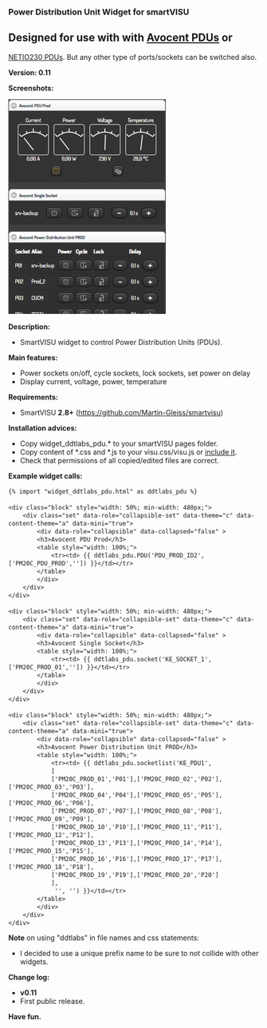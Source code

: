 ### Power Distribution Unit Widget for smartVISU
## Designed for use with with [Avocent PDUs](https://github.com/ddtlabs/PM20) or
[NETIO230 PDUs](https://github.com/ddtlabs/NETIO230). But any other type of ports/sockets can be switched also.

**Version: 0.11**

**Screenshots:**

![](screenshots/Avocent.png)

**Description:**
- SmartVISU widget to control Power Distribution Units (PDUs).

**Main features:**
- Power sockets on/off, cycle sockets, lock sockets, set power on delay
- Display current, voltage, power, temperature

**Requirements:**
- SmartVISU **2.8+** (https://github.com/Martin-Gleiss/smartvisu)

**Installation advices:**
- Copy widget_ddtlabs_pdu.* to your smartVISU pages folder.
- Copy content of *.css and *.js to your visu.css/visu.js or [include it](https://github.com/ddtlabs/smartvisu-widgets/wiki/HowTo-Install-Widgets).
- Check that permissions of all copied/edited files are correct.

**Example widget calls:**
```
{% import "widget_ddtlabs_pdu.html" as ddtlabs_pdu %}

<div class="block" style="width: 50%; min-width: 480px;">
	<div class="set" data-role="collapsible-set" data-theme="c" data-content-theme="a" data-mini="true">
		<div data-role="collapsible" data-collapsed="false" >
		<h3>Avocent PDU Prod</h3>
		<table style="width: 100%;">
			<tr><td> {{ ddtlabs_pdu.PDU('PDU_PROD_ID2',['PM20C_PDU_PROD','']) }}</td></tr>
		</table>
		</div>
	</div>
</div>

<div class="block" style="width: 50%; min-width: 480px;">
	<div class="set" data-role="collapsible-set" data-theme="c" data-content-theme="a" data-mini="true">
		<div data-role="collapsible" data-collapsed="false" >
		<h3>Avocent Single Socket</h3>
		<table style="width: 100%;">
			<tr><td> {{ ddtlabs_pdu.socket('KE_SOCKET_1',['PM20C_PROD_01','']) }}</td></tr>
		</table>
		</div>
	</div>
</div>

<div class="block" style="width: 50%; min-width: 480px;">
	<div class="set" data-role="collapsible-set" data-theme="c" data-content-theme="a" data-mini="true">
		<div data-role="collapsible" data-collapsed="false" >
		<h3>Avocent Power Distribution Unit PROD</h3>
		<table style="width: 100%;">
			<tr><td> {{ ddtlabs_pdu.socketlist('KE_PDU1',
			[
			['PM20C_PROD_01','P01'],['PM20C_PROD_02','P02'],['PM20C_PROD_03','P03'],
			['PM20C_PROD_04','P04'],['PM20C_PROD_05','P05'],['PM20C_PROD_06','P06'],
			['PM20C_PROD_07','P07'],['PM20C_PROD_08','P08'],['PM20C_PROD_09','P09'],
			['PM20C_PROD_10','P10'],['PM20C_PROD_11','P11'],['PM20C_PROD_12','P12'],
			['PM20C_PROD_13','P13'],['PM20C_PROD_14','P14'],['PM20C_PROD_15','P15'],
			['PM20C_PROD_16','P16'],['PM20C_PROD_17','P17'],['PM20C_PROD_18','P18'],
			['PM20C_PROD_19','P19'],['PM20C_PROD_20','P20']
			],
			 '', '') }}</td></tr>
		</table>
		</div>
	</div>
</div>
```

**Note** on using "ddtlabs" in file names and css statements:
- I decided to use a unique prefix name to be sure to not collide with other widgets.

**Change log:**
- **v0.11**
- First public release.

**Have fun.**
